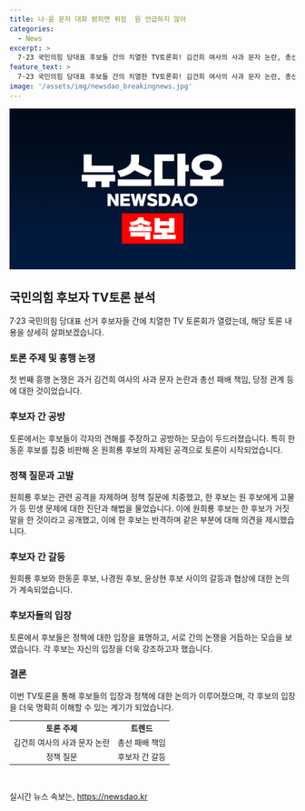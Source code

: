 ```yaml
---
title: 나·윤 문자 대화 밝히면 위험  원 언급하지 않아
categories:
  - News
excerpt: >
  7·23 국민의힘 당대표 후보들 간의 치열한 TV토론회! 김건희 여사의 사과 문자 논란, 총선 패배 책임, 정책 등 논점을 두고 공방. 원 후보는 정책 질문에 집중, 한 후보는 공천 논란으로 반격. 윤 후보는 여당 패배에 비판, 나 후보는 연판장 사태 후 섭섭함 토로. 후보들은 2027 민주당 대선 후보 예측에 X 응답. 설정위주 토론에 대통령과 차별화 의견 충돌.
feature_text: >
  7·23 국민의힘 당대표 후보들 간의 치열한 TV토론회! 김건희 여사의 사과 문자 논란, 총선 패배 책임, 정책 등 논점을 두고 공방. 원 후보는 정책 질문에 집중, 한 후보는 공천 논란으로 반격. 윤 후보는 여당 패배에 비판, 나 후보는 연판장 사태 후 섭섭함 토로. 후보들은 2027 민주당 대선 후보 예측에 X 응답. 설정위주 토론에 대통령과 차별화 의견 충돌.
image: '/assets/img/newsdao_breakingnews.jpg'
---
```


<p><img src="/assets/img/newsdao_breakingnews.jpg" alt="flaretime 속보" /></p>

<h2 data-ke-size="size26">국민의힘 후보자 TV토론 분석</h2>

<p data-ke-size="size16">7·23 국민의힘 당대표 선거 후보자들 간에 치열한 TV 토론회가 열렸는데, 해당 토론 내용을 상세히 살펴보겠습니다. </p>

<h3>토론 주제 및 흥행 논쟁</h3>

<p data-ke-size="size16">첫 번째 흥행 논쟁은 과거 김건희 여사의 사과 문자 논란과 총선 패배 책임, 당정 관계 등에 대한 것이었습니다.</p>

<h3>후보자 간 공방</h3>

<p data-ke-size="size16">토론에서는 후보들이 각자의 견해를 주장하고 공방하는 모습이 두드러졌습니다. 특히 한동훈 후보를 집중 비판해 온 원희룡 후보의 자제된 공격으로 토론이 시작되었습니다.</p>

<h3>정책 질문과 고발</h3>

<p data-ke-size="size16">원희룡 후보는 관련 공격을 자제하며 정책 질문에 치중했고, 한 후보는 원 후보에게 고물가 등 민생 문제에 대한 진단과 해법을 물었습니다. 이에 원희룡 후보는 한 후보가 거짓말을 한 것이라고 공개했고, 이에 한 후보는 반격하며 같은 부분에 대해 의견을 제시했습니다.</p>

<h3>후보자 간 갈등</h3>

<p data-ke-size="size16">원희룡 후보와 한동훈 후보, 나경원 후보, 윤상현 후보 사이의 갈등과 협상에 대한 논의가 계속되었습니다.</p>

<h3>후보자들의 입장</h3>

<p data-ke-size="size16">토론에서 후보들은 정책에 대한 입장을 표명하고, 서로 간의 논쟁을 거듭하는 모습을 보였습니다. 각 후보는 자신의 입장을 더욱 강조하고자 했습니다.</p>

<h3>결론</h3>

<p data-ke-size="size16">이번 TV토론을 통해 후보들의 입장과 정책에 대한 논의가 이루어졌으며, 각 후보의 입장을 더욱 명확히 이해할 수 있는 계기가 되었습니다.</p>

<table>
    <tr>
        <td style="text-align: center; height: 17px;"><b>토론 주제</b></td>
        <td style="text-align: center; height: 17px;"><b>트렌드</b></td>
    </tr>
    <tr>
        <td style="text-align: center; height: 17px;">김건희 여사의 사과 문자 논란</td>
        <td style="text-align: center; height: 17px;">총선 패배 책임</td>
    </tr>
    <tr>
        <td style="text-align: center; height: 17px;">정책 질문</td>
        <td style="text-align: center; height: 17px;">후보자 간 갈등</td>
    </tr>
</table>

<p data-ke-size="size16">&nbsp;</p>
실시간 뉴스 속보는, <a href="https://newsdao.kr" rel="dofollow">https://newsdao.kr</a>


